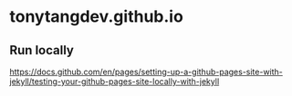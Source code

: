 # tonytangdev.github.io

## Run locally

https://docs.github.com/en/pages/setting-up-a-github-pages-site-with-jekyll/testing-your-github-pages-site-locally-with-jekyll